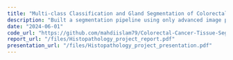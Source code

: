 ```yaml
---
title: "Multi-class Classification and Gland Segmentation of Colorectal Cancer tissues from Histopathology Images"
description: "Built a segmentation pipeline using only advanced image processing techniques. Primarily used K-means clustering and Watershed algorithm for segmentation."
date: "2024-06-01"
code_url: "https://github.com/mahdiislam79/Colorectal-Cancer-Tissue-Segmentation"
report_url: "/files/Histopathology_project_report.pdf"
presentation_url: "/files/Histopathology_project_presentation.pdf"
---
```

